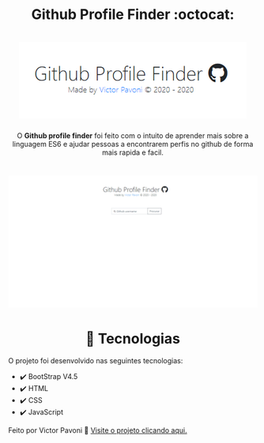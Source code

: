 # <div align="center">Github Profile Finder :octocat:</div>

# <div align="center">![](github/githubprofilefinderlogo.png)</div>

<div align="center">O <strong>Github profile finder</strong> foi feito com o intuito de aprender mais sobre a linguagem ES6 e ajudar pessoas a encontrarem perfis no github de forma mais rapida e facil.</div>

# ![](github/gifghpf.gif)

# <div align="center">🚀 Tecnologias</div>
O projeto foi desenvolvido nas seguintes tecnologias:

* ✔️ BootStrap V4.5
* ✔️ HTML
* ✔️ CSS
* ✔️ JavaScript

Feito por Victor Pavoni 👋 [Visite o projeto clicando aqui.](https://www.ghpf.netlify.com)
